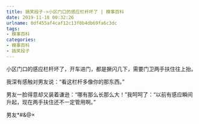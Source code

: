 ```yaml
---
title: 搞笑段子->小区门口的感应栏杆坏了 | 糗事百科
date: 2019-11-18 00:32:26
urlname: 0df455af4caf12c13f0b4db69fa6c3dc
tags: 
- 糗事百科
categories:
- 糗事百科
- 搞笑段子
---
```

小区门口的感应栏杆坏了，开车进门，都是撅闪几下，需要门卫两手扶住往上抬。

我深有感触对男友说：“看这栏杆多像你的那东西。”

男友一脸得意却又装着谦逊：“哪有那么长那么大！”我呵呵了：“以前有感应瞬间升起，现在两手扶住还不一定管用啊。”

男友*#&@×


